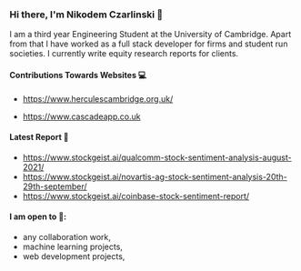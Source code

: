 ### Hi there, I'm Nikodem Czarlinski 👋

I am a third year Engineering Student at the University of Cambridge. Apart from that I have worked as a full stack developer for firms and student run societies. I currently write equity research reports for clients.

#### Contributions Towards Websites :computer:

- https://www.herculescambridge.org.uk/


- https://www.cascadeapp.co.uk



#### Latest Report :pencil:

- https://www.stockgeist.ai/qualcomm-stock-sentiment-analysis-august-2021/
- https://www.stockgeist.ai/novartis-ag-stock-sentiment-analysis-20th-29th-september/
- https://www.stockgeist.ai/coinbase-stock-sentiment-report/

#### I am open to :wrench::

- any collaboration work,
- machine learning projects,
- web development projects, 

<!---
nczarli/nczarli is a ✨ special ✨ repository because its `README.md` (this file) appears on your GitHub profile.
You can click the Preview link to take a look at your changes.
--->


